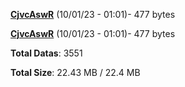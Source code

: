 [**CjvcAswR**](/data/CjvcAswR.txt) (10/01/23 - 01:01)- 477 bytes

[**CjvcAswR**](/data/CjvcAswR.txt) (10/01/23 - 01:01)- 477 bytes

**Total Datas**: 3551

**Total Size**: 22.43 MB / 22.4 MB